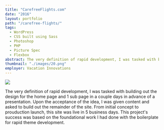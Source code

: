 ```yaml
---
title: "CarefreeFlights.com"
date: "2016"
layout: portfolio
path: "/carefree-flights/"
tags:
  - WordPress
  - CSS built using Sass
  - Photoshop
  - PHP
  - Picture Spec
  - Flexbox
abstract: The very definition of rapid development, I was tasked with building out the design for the home page and 1 sub page in a couple days in advance of a presentation.
thumbnail: "./images/20.png"
employer: Vacation Innovations
---
```

![](./images/20.png)

The very definition of rapid development, I was tasked with building out the design for the home page and 1 sub page in a couple days in advance of a presentation. Upon the acceptance of the idea, I was given content and asked to build out the remainder of the site. From initial concept to prouduction launch, this site was live in 5 business days. This project's success was based on the foundational work I had done with the boilerplate for rapid theme development.
